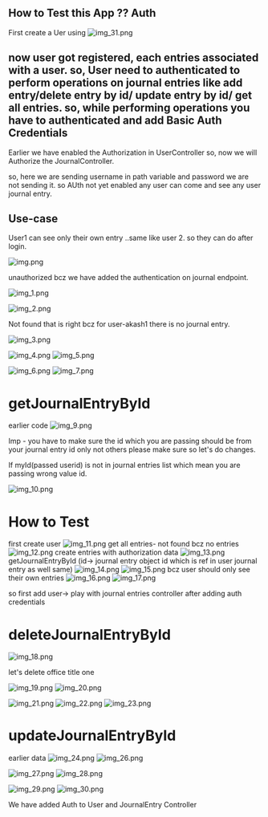 
How to Test this App ?? Auth
----------------------------

First create a Uer using 
![img_31.png](img_31.png)

now user got registered, each entries associated with a user. 
so, User need to authenticated to perform operations on journal entries like add entry/delete entry by id/ update entry by id/
get all entries.
so, while performing operations you have to authenticated and add Basic Auth Credentials 
------------------------------------------------------------------------------------





Earlier we have enabled the Authorization in UserController so, now we will Authorize the JournalController.

so, here we are sending username in path variable and password we are not sending it. so AUth not yet enabled any user can come and
see any user journal entry.

Use-case
--------

User1 can see only their own entry ..same like user 2. so they can do after login.

![img.png](img.png)

unauthorized bcz we have added the authentication on journal endpoint.

![img_1.png](img_1.png)

![img_2.png](img_2.png)

Not found that is right bcz for user-akash1 there is no journal entry.

![img_3.png](img_3.png)

![img_4.png](img_4.png)
![img_5.png](img_5.png)

![img_6.png](img_6.png)
![img_7.png](img_7.png)

getJournalEntryById
==========================

earlier code
![img_9.png](img_9.png)

Imp - you have to make sure the id which you are passing should be from your journal entry id only not others please make sure
so let's do changes.

If myId(passed userid) is not in journal entries list which mean you are passing wrong value id.

![img_10.png](img_10.png)

How to Test
==========

first create user
![img_11.png](img_11.png)
get all entries- not found bcz no entries
![img_12.png](img_12.png)
create entries with authorization data
![img_13.png](img_13.png)
getJournalEntryById (id-> journal entry object id which is ref in user journal entry as well same)
![img_14.png](img_14.png)
![img_15.png](img_15.png)       bcz user should only see their own entries
![img_16.png](img_16.png)
![img_17.png](img_17.png)

so first add user-> play with journal entries controller after adding auth credentials


deleteJournalEntryById
========================

![img_18.png](img_18.png)

let's delete office title one

![img_19.png](img_19.png)
![img_20.png](img_20.png)

![img_21.png](img_21.png)
![img_22.png](img_22.png)
![img_23.png](img_23.png)



updateJournalEntryById
=======================

earlier data
![img_24.png](img_24.png)
![img_26.png](img_26.png)

![img_27.png](img_27.png)
![img_28.png](img_28.png)

![img_29.png](img_29.png)
![img_30.png](img_30.png)

We have added Auth to User and JournalEntry Controller


